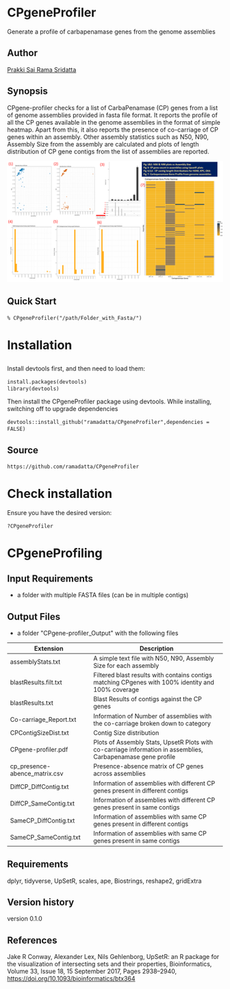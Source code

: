 
# CPgeneProfiler
Generate a profile of carbapenamase genes from the genome assemblies

## Author
[Prakki Sai Rama Sridatta](https://twitter.com/prakki_rama)

## Synopsis

CPgene-profiler checks for a list of CarbaPenamase (CP) genes from a list of
 genome assemblies provided in fasta file format. It reports the profile of all
 the CP genes available in the genome assemblies in the format of simple heatmap.
 Apart from this, it also reports the presence of co-carriage of CP genes within
 an assembly. Other assembly statistics such as N50, N90, Assembly Size from the
 assembly are calculated and plots of length distribution of CP gene contigs from
 the list of assemblies are reported.

![Example of graphics created using the CPgeneProfiler](CPgeneProfiler_out.png)

  ## Quick Start
```
% CPgeneProfiler("/path/Folder_with_Fasta/")
```

# Installation

## 
Install devtools first, and then need to load them:
```
install.packages(devtools)
library(devtools)
```

Then install the CPgeneProfiler package using devtools. While installing, switching off to upgrade dependencies
```
devtools::install_github("ramadatta/CPgeneProfiler",dependencies = FALSE)
```


## Source
```
https://github.com/ramadatta/CPgeneProfiler
```

# Check installation
Ensure you have the desired version:
```
?CPgeneProfiler
```
# CPgeneProfiling

## Input Requirements
* a folder with multiple FASTA files (can be in multiple contigs)

## Output Files

* a folder "CPgene-profiler_Output" with the following files

Extension | Description
----------|--------------
assemblyStats.txt | A simple text file with N50, N90, Assembly Size for each assembly
blastResults.filt.txt | Filtered blast results with contains contigs matching CPgenes with 100% identity and 100% coverage
blastResults.txt | Blast Results of contigs against the CP genes
Co-carriage_Report.txt | Information of Number of assemblies with the co-carriage broken down to category
CPContigSizeDist.txt | Contig Size distribution
CPgene-profiler.pdf | Plots of Assembly Stats, UpsetR Plots with co-carriage information in assemblies, Carbapenamase gene profile
cp_presence-abence_matrix.csv | Presence-absence matrix of CP genes across assemblies
DiffCP_DiffContig.txt | Information of assemblies with different CP genes present in different contigs
DiffCP_SameContig.txt | Information of assemblies with different CP genes present in same contigs 
SameCP_DiffContig.txt | Information of assemblies with same CP genes present in different contigs
SameCP_SameContig.txt | Information of assemblies with same CP genes present in same contigs

## Requirements
   dplyr,
	 tidyverse,
	 UpSetR,
	 scales,
	 ape,
	 Biostrings,
	 reshape2,
	 gridExtra

## Version history

version 0.1.0

## References

Jake R Conway, Alexander Lex, Nils Gehlenborg, UpSetR: an R package for the visualization of intersecting sets and their properties, Bioinformatics, Volume 33, Issue 18, 15 September 2017, Pages 2938–2940, https://doi.org/10.1093/bioinformatics/btx364
